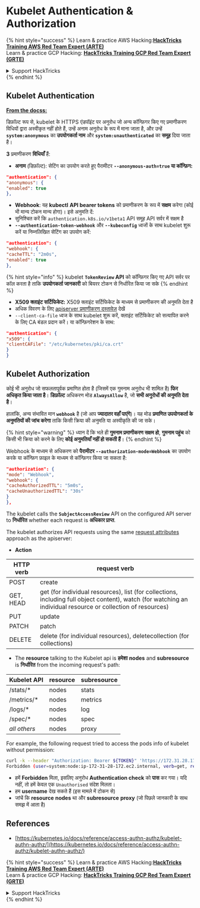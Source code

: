 # Kubelet Authentication & Authorization

{% hint style="success" %}
Learn & practice AWS Hacking:<img src="../../../.gitbook/assets/image (1) (1) (1).png" alt="" data-size="line">[**HackTricks Training AWS Red Team Expert (ARTE)**](https://training.hacktricks.xyz/courses/arte)<img src="../../../.gitbook/assets/image (1) (1) (1).png" alt="" data-size="line">\
Learn & practice GCP Hacking: <img src="../../../.gitbook/assets/image (2).png" alt="" data-size="line">[**HackTricks Training GCP Red Team Expert (GRTE)**<img src="../../../.gitbook/assets/image (2).png" alt="" data-size="line">](https://training.hacktricks.xyz/courses/grte)

<details>

<summary>Support HackTricks</summary>

* Check the [**subscription plans**](https://github.com/sponsors/carlospolop)!
* **Join the** 💬 [**Discord group**](https://discord.gg/hRep4RUj7f) or the [**telegram group**](https://t.me/peass) or **follow** us on **Twitter** 🐦 [**@hacktricks\_live**](https://twitter.com/hacktricks_live)**.**
* **Share hacking tricks by submitting PRs to the** [**HackTricks**](https://github.com/carlospolop/hacktricks) and [**HackTricks Cloud**](https://github.com/carlospolop/hacktricks-cloud) github repos.

</details>
{% endhint %}

## Kubelet Authentication <a href="#kubelet-authentication" id="kubelet-authentication"></a>

[**From the docss:**](https://kubernetes.io/docs/reference/access-authn-authz/kubelet-authn-authz/)

डिफ़ॉल्ट रूप से, kubelet के HTTPS एंडपॉइंट पर अनुरोध जो अन्य कॉन्फ़िगर किए गए प्रमाणीकरण विधियों द्वारा अस्वीकृत नहीं होते हैं, उन्हें अनाम अनुरोध के रूप में माना जाता है, और उन्हें **`system:anonymous`** का **उपयोगकर्ता नाम** और **`system:unauthenticated`** का **समूह** दिया जाता है।

**3** प्रमाणीकरण **विधियाँ** हैं:

* **अनाम** (डिफ़ॉल्ट): सेटिंग का उपयोग करते हुए पैरामीटर **`--anonymous-auth=true` या कॉन्फ़िग:**
```json
"authentication": {
"anonymous": {
"enabled": true
},
```
* **Webhook**: यह **kubectl** **API bearer tokens** को प्रमाणीकरण के रूप में **सक्षम** करेगा (कोई भी मान्य टोकन मान्य होगा)। इसे अनुमति दें:
* सुनिश्चित करें कि `authentication.k8s.io/v1beta1` API समूह API सर्वर में सक्षम है
* **`--authentication-token-webhook`** और **`--kubeconfig`** ध्वजों के साथ kubelet शुरू करें या निम्नलिखित सेटिंग का उपयोग करें:
```json
"authentication": {
"webhook": {
"cacheTTL": "2m0s",
"enabled": true
},
```
{% hint style="info" %}
kubelet **`TokenReview` API** को कॉन्फ़िगर किए गए API सर्वर पर कॉल करता है ताकि **उपयोगकर्ता जानकारी** को बियरर टोकन से निर्धारित किया जा सके
{% endhint %}

* **X509 क्लाइंट सर्टिफिकेट:** X509 क्लाइंट सर्टिफिकेट के माध्यम से प्रमाणीकरण की अनुमति देता है
* अधिक विवरण के लिए [apiserver प्रमाणीकरण दस्तावेज़](https://kubernetes.io/docs/reference/access-authn-authz/authentication/#x509-client-certs) देखें
* `--client-ca-file` ध्वज के साथ kubelet शुरू करें, क्लाइंट सर्टिफिकेट को सत्यापित करने के लिए CA बंडल प्रदान करें। या कॉन्फ़िगरेशन के साथ:
```json
"authentication": {
"x509": {
"clientCAFile": "/etc/kubernetes/pki/ca.crt"
}
}
```
## Kubelet Authorization <a href="#kubelet-authentication" id="kubelet-authentication"></a>

कोई भी अनुरोध जो सफलतापूर्वक प्रमाणित होता है (जिसमें एक गुमनाम अनुरोध भी शामिल है) **फिर अधिकृत किया जाता है**। **डिफ़ॉल्ट** अधिकरण मोड **`AlwaysAllow`** है, जो **सभी अनुरोधों की अनुमति देता है**।

हालांकि, अन्य संभावित मान **`webhook`** है (जो आप **ज्यादातर वहाँ पाएंगे**)। यह मोड **प्रमाणित उपयोगकर्ता के अनुमतियों की जांच करेगा** ताकि किसी क्रिया की अनुमति या अस्वीकृति की जा सके।

{% hint style="warning" %}
ध्यान दें कि भले ही **गुमनाम प्रमाणीकरण सक्षम हो**, **गुमनाम पहुंच** को किसी भी क्रिया को करने के लिए **कोई अनुमतियाँ नहीं हो सकती हैं**।
{% endhint %}

Webhook के माध्यम से अधिकरण को **पैरामीटर `--authorization-mode=Webhook`** का उपयोग करके या कॉन्फ़िग फ़ाइल के माध्यम से कॉन्फ़िगर किया जा सकता है:
```json
"authorization": {
"mode": "Webhook",
"webhook": {
"cacheAuthorizedTTL": "5m0s",
"cacheUnauthorizedTTL": "30s"
}
},
```
The kubelet calls the **`SubjectAccessReview`** API on the configured API server to **निर्धारित** whether each request is **अधिकार प्राप्त**.

The kubelet authorizes API requests using the same [request attributes](https://kubernetes.io/docs/reference/access-authn-authz/authorization/#review-your-request-attributes) approach as the apiserver:

* **Action**

| HTTP verb | request verb                                                                                                                                                  |
| --------- | ------------------------------------------------------------------------------------------------------------------------------------------------------------- |
| POST      | create                                                                                                                                                        |
| GET, HEAD | get (for individual resources), list (for collections, including full object content), watch (for watching an individual resource or collection of resources) |
| PUT       | update                                                                                                                                                        |
| PATCH     | patch                                                                                                                                                         |
| DELETE    | delete (for individual resources), deletecollection (for collections)                                                                                         |

* The **resource** talking to the Kubelet api is **हमेशा** **nodes** and **subresource** is **निर्धारित** from the incoming request's path:

| Kubelet API  | resource | subresource |
| ------------ | -------- | ----------- |
| /stats/\*    | nodes    | stats       |
| /metrics/\*  | nodes    | metrics     |
| /logs/\*     | nodes    | log         |
| /spec/\*     | nodes    | spec        |
| _all others_ | nodes    | proxy       |

For example, the following request tried to access the pods info of kubelet without permission:
```bash
curl -k --header "Authorization: Bearer ${TOKEN}" 'https://172.31.28.172:10250/pods'
Forbidden (user=system:node:ip-172-31-28-172.ec2.internal, verb=get, resource=nodes, subresource=proxy)
```
* हमें **Forbidden** मिला, इसलिए अनुरोध **Authentication check** को **पास** कर गया। यदि नहीं, तो हमें केवल एक `Unauthorised` संदेश मिलता।
* हम **username** देख सकते हैं (इस मामले में टोकन से)
* जांचें कि **resource** **nodes** था और **subresource** **proxy** (जो पिछले जानकारी के साथ समझ में आता है)

## References

* [https://kubernetes.io/docs/reference/access-authn-authz/kubelet-authn-authz/](https://kubernetes.io/docs/reference/access-authn-authz/kubelet-authn-authz/)

{% hint style="success" %}
Learn & practice AWS Hacking:<img src="../../../.gitbook/assets/image (1) (1) (1).png" alt="" data-size="line">[**HackTricks Training AWS Red Team Expert (ARTE)**](https://training.hacktricks.xyz/courses/arte)<img src="../../../.gitbook/assets/image (1) (1) (1).png" alt="" data-size="line">\
Learn & practice GCP Hacking: <img src="../../../.gitbook/assets/image (2).png" alt="" data-size="line">[**HackTricks Training GCP Red Team Expert (GRTE)**<img src="../../../.gitbook/assets/image (2).png" alt="" data-size="line">](https://training.hacktricks.xyz/courses/grte)

<details>

<summary>Support HackTricks</summary>

* Check the [**subscription plans**](https://github.com/sponsors/carlospolop)!
* **Join the** 💬 [**Discord group**](https://discord.gg/hRep4RUj7f) or the [**telegram group**](https://t.me/peass) or **follow** us on **Twitter** 🐦 [**@hacktricks\_live**](https://twitter.com/hacktricks_live)**.**
* **Share hacking tricks by submitting PRs to the** [**HackTricks**](https://github.com/carlospolop/hacktricks) and [**HackTricks Cloud**](https://github.com/carlospolop/hacktricks-cloud) github repos.

</details>
{% endhint %}
